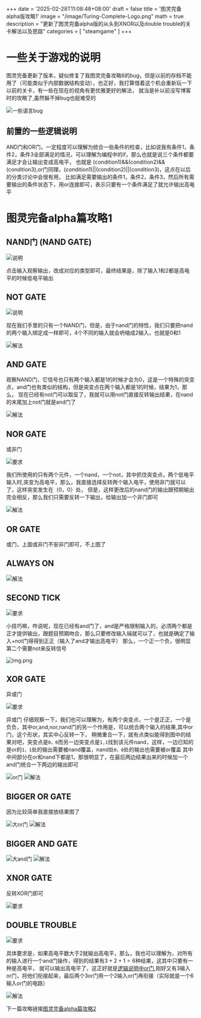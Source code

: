 +++
date = '2025-02-28T11:08:48+08:00'
draft = false
title = '图灵完备alpha版攻略1'
image = "/image/Turing-Complete-Logo.png"
math = true
description = "更新了图灵完备alpha版的从头到XNOR以及double trouble的关卡解法以及思路"
categories = [
    "steamgame"
]
+++

# 一些关于游戏的说明
图灵完备更新了版本，疑似修复了我图灵完备攻略6的bug，但是以前的存档不能用了（可能类似于内部数据结构变动），也正好，我打算借着这个机会重新玩一下以前的关卡，有一些在现在的视角有更优雅更好的解法，
就当是补以前没写博客时的攻略了,虽然躲不掉bug也挺难受的

![一些语言bug](some-language-bug.png)

## 前置的一些逻辑说明
AND门和OR门，一定程度可以理解为统合一些条件的检查，比如说我有条件1，条件2，条件3全部满足的情况，可以理解为编程中的if，那么也就是说三个条件都要满足才会让输出变成高电平，
也就是 (condition1)&&(condition2)&&(condition3),or门同理，(condition1)||(condition2)||(condition3)，这点在以后的分类讨论中会很有用，
比如满足需要输出的条件1，条件2，条件3，然后所有需要输出的条件状态下，用or连接即可，表示只要有一个条件满足了就允许输出高电平



# 图灵完备alpha篇攻略1

## NAND门 (NAND GATE)

![说明](nand-solve.png)

点击输入观察输出，改成对应的类型即可，最终结果是，除了输入1和2都是高电平的时候低电平输出

## NOT GATE

![说明](not-gate.png)

现在我们手里的只有一个NAND门，但是，由于nand门的特性，我们只要把nand的两个输入绑定成一样即可，4个不同的输入就会坍缩成2输入，也就是0和1

![解法](not-solve.png)

## AND GATE

观察NAND门，它信号也只有两个输入都是1的时候才会为0，这是一个特殊的突变点，and门也有类似的结构，但是突变点在两个输入都是1的时候，结果为1，那么，
现在已经有not门可以取反了，我就可以用not门直接反转输出结果，在nand的末尾加上not门就是and门了

![解法](and-solve.png)

## NOR GATE 
或非门

![要求](NOR-gate.png)

我们所使用的只有两个元件，一个nand，一个not，其中抓住突变点，两个低电平输入时,突变为高电平，那么，我直接选择反转两个输入电平，使用非门就可以了，这样突变发生在（0，0）处，
但是，这样更改后的nand门的输出跟预期输出完全相反，那么我们只需要反转一下输出，给输出加一个非门即可

![解法](nor-solve.png)

## OR GATE

或门，上面或非门不安非门即可，不上图了

## ALWAYS ON

![解法](on-solve.png)

## SECOND TICK

![要求](second-tick.png)

小技巧嘛，咋说呢，现在已经有and门了，and是严格限制输入的，必须两个都是正才提供输出，跟题目预期吻合，那么只要修改输入端就可以了，也就是确定了输入+not门得得到正正（输入了and才输出高电平）
那么，一个正一个负，很明显第二个需要not来反转信号

![img.png](second-tick-solve.png)

## XOR GATE
异或门

![要求](xor-gate-require.png)

异或门
仔细观察一下，我们也可以理解为，有两个突变点，一个是正正，一个是负负，其中or,and,nor,nand门的另一个作用是，可以统合两个输入的结果,其中or门，这个形状，其实中心反转一下，
稍微重合一下，就有点类似能得到图中的结果对吧，突变点是`0，0`而另一边突变点是`1,1`找到该元件nand，这样，一边已知的是or的`1，1`处的输出需要被nand覆盖，nand处`0，0`处的输出也需要被or覆盖
其中中间部分在or和nand下都是1，那很明显了，在最后两边结果出来的时候加一个and门统合一下两边的输出即可

![or门](or.png)
![解法](xor-solve.png)

## BIGGER OR GATE
因为比较简单我直接放结果图了

![大or门](3or.png)
![解法](3or-solve.png)

## BIGGER AND GATE

![大and门](3and.png)
![解法](3and-solve.png)

## XNOR GATE
反转XOR门即可

![要求](xnor.png)

## DOUBLE TROUBLE

![要求](double-trouble.png)

具体要求是，如果高电平数大于2就输出高电平，那么，我也可以理解为，对所有的输入进行一个and门操作，得到的结果有$3+2+1=6$种结果，这其中只要有一种是高电平，
就可以输出高电平了，这正好就是[逻辑说明中or门](#前置的一些逻辑说明),刚好又有3输入or门，将他们衔接起来，最后两个3or门用一个2输入or门再衔接（实际就是一个6输入or门的电路）

![解法](double-trouble-solve.png)

下一篇攻略链接[图灵完备alpha篇攻略2](https://adeepblue.github.io/p/%E5%9B%BE%E7%81%B5%E5%AE%8C%E5%A4%87alpha%E7%89%88%E6%94%BB%E7%95%A52/)